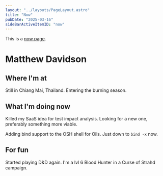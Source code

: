 ```yaml
---
layout: "../layouts/PageLayout.astro"
title: "Now"
pubDate: "2025-03-16"
sideBarActiveItemID: "now"
---
```


This is a [now page](https://nownownow.com/about).

# Matthew Davidson

## Where I'm at

Still in Chiang Mai, Thailand. Entering the burning season. 

## What I'm doing now

Killed my SaaS idea for test impact analysis. Looking for a new one, preferably something more viable. 

Adding bind support to the OSH shell for Oils. Just down to `bind -x` now. 

## For fun

Started playing D&D again. I'm a lvl 6 Blood Hunter in a Curse of Strahd campaign.
